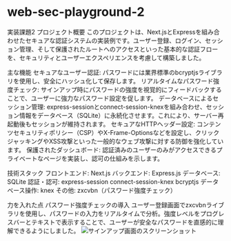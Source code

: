 # web-sec-playground-2
実装課題2
プロジェクト概要
このプロジェクトは、Next.jsとExpressを組み合わせたセキュアな認証システムの実装例です。ユーザー登録、ログイン、セッション管理、そして保護されたルートへのアクセスといった基本的な認証フローを、セキュリティとユーザーエクスペリエンスを考慮して構築しました。

主な機能
セキュアなユーザー認証: パスワードには業界標準のbcryptjsライブラリを使用し、安全にハッシュ化して保存します。
リアルタイムなパスワード強度チェック: サインアップ時にパスワードの強度を視覚的にフィードバックすることで、ユーザーに強力なパスワード設定を促します。
データベースによるセッション管理: express-sessionとconnect-session-knexを組み合わせ、セッション情報をデータベース（SQLite）に永続化させます。これにより、サーバー再起動後もセッションが維持されます。
セキュアなHTTPヘッダー設定: コンテンツセキュリティポリシー（CSP）やX-Frame-Optionsなどを設定し、クリックジャッキングやXSS攻撃といった一般的なウェブ攻撃に対する防御を強化しています。
保護されたダッシュボード: 認証済みのユーザーのみがアクセスできるプライベートなページを実装し、認可の仕組みを示します。

技術スタック
フロントエンド: Next.js
バックエンド: Express.js
データベース: SQLite
認証・認可:
express-session
connect-session-knex
bcryptjs
データベース操作: knex
その他: zxcvbn（パスワード強度チェック）

力を入れた点
パスワード強度チェックの導入
ユーザー登録画面でzxcvbnライブラリを使用し、パスワードの入力をリアルタイムで分析。強度レベルをプログレスバーとテキストで表示することで、ユーザーが安全なパスワードを直感的に理解できるようにしました。
![サインアップ画面のスクリーンショット](./images/signup.png)
